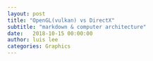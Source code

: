 ```yaml
---
layout: post
title: "OpenGL(vulkan) vs DirectX"
subtitle: "markdown & computer architecture"
date:   2018-10-15 00:00:00
author: luis lee
categories: Graphics
---
```

